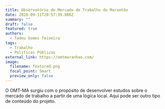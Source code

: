 ```yaml
---
title: Observatório do Mercado de Trabalho do Maranhão
date: 2020-09-11T20:57:39.886Z
summary: ""
draft: false
featured: true
authors:
  - Tadeu Gomes Teixeira
tags:
  - Trabalho
  - Políticas Públicas
external_link: https://omtmaranhao.com/
image:
  filename: featured.png
  focal_point: Smart
  preview_only: false
---
```

O OMT-MA surgiu com o propósito de desenvolver estudos sobre o mercado de trabalho a partir de uma lógica local. Aqui pode ser outro tipo de conteúdo do projeto.